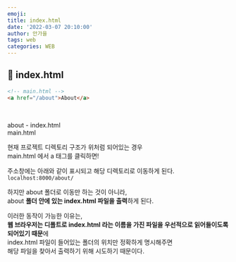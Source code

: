 ```yaml
---
emoji:
title: index.html
date: '2022-03-07 20:10:00'
author: 안가을
tags: web
categories: WEB
---
```


## 💙 index.html

```html
<!-- main.html -->
<a href="/about">About</a>
```

<br />

about - index.html<br />
main.html<br />

현재 프로젝트 디렉토리 구조가 위처럼 되어있는 경우<br />
main.html 에서 a 태그를 클릭하면!

주소창에는 아래와 같이 표시되고 해당 디렉토리로 이동하게 된다.<br />
`localhost:8000/about/`

하지만 about 폴더로 이동만 하는 것이 아니라,<br />
about **폴더 안에 있는 index.html 파일을 출력**하게 된다.<br />

이러한 동작이 가능한 이유는,<br />
**웹 브라우저는 디폴트로 index.html 라는 이름을 가진 파일을 우선적으로 읽어들이도록 되어있기 때문**에<br />
index.html 파일이 들어있는 폴더의 위치만 정확하게 명시해주면<br />
해당 파일을 찾아서 출력하기 위해 시도하기 때문이다.

```toc

```
